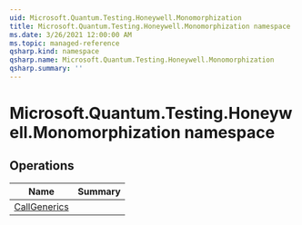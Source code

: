 ```yaml
---
uid: Microsoft.Quantum.Testing.Honeywell.Monomorphization
title: Microsoft.Quantum.Testing.Honeywell.Monomorphization namespace
ms.date: 3/26/2021 12:00:00 AM
ms.topic: managed-reference
qsharp.kind: namespace
qsharp.name: Microsoft.Quantum.Testing.Honeywell.Monomorphization
qsharp.summary: ''
---
```


# Microsoft.Quantum.Testing.Honeywell.Monomorphization namespace




<!-- summaries -->

## Operations

| Name | Summary |
|------|---------|
|[CallGenerics](xref:Microsoft.Quantum.Testing.Honeywell.Monomorphization.CallGenerics) | |


<!-- /summaries -->
